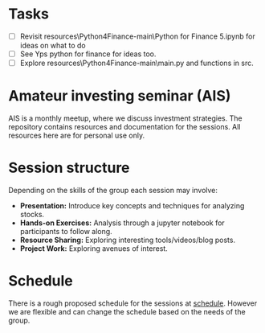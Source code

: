 # Tasks

- [ ] Revisit resources\Python4Finance-main\Python for Finance 5.ipynb for ideas on what to do
- [ ] See Yps python for finance for ideas too.
- [ ] Explore resources\Python4Finance-main\main.py and functions in src.

# Amateur investing seminar (AIS)

AIS is a monthly meetup, where we discuss investment strategies.
The repository contains resources and documentation for the sessions.
All resources here are for personal use only.

# Session structure

Depending on the skills of the group each session may involve:

- **Presentation:** Introduce key concepts and techniques for analyzing stocks.
- **Hands-on Exercises:** Analysis through a jupyter notebook for participants to follow along.
- **Resource Sharing:** Exploring interesting tools/videos/blog posts.
- **Project Work:** Exploring avenues of interest.

# Schedule

There is a rough proposed schedule for the sessions at [schedule](docs\schedule.md).
However we are flexible and can change the schedule based on the needs of the group.


